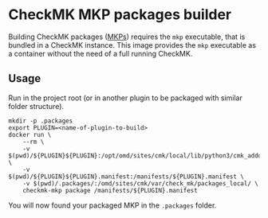 # CheckMK MKP packages builder

Building CheckMK packages
([MKPs](https://docs.checkmk.com/latest/en/mkps.html)) requires the
`mkp` executable, that is bundled in a CheckMK instance.  This image
provides the `mkp` executable as a container without the need of a
full running CheckMK.

## Usage

Run in the project root (or in another plugin to be packaged with similar folder structure).

```shell
mkdir -p .packages
export PLUGIN=<name-of-plugin-to-build>
docker run \
    --rm \
    -v $(pwd)/${PLUGIN}${PLUGIN}:/opt/omd/sites/cmk/local/lib/python3/cmk_addons/plugins/${PLUGIN} \
    -v $(pwd)/${PLUGIN}${PLUGIN}.manifest:/manifests/${PLUGIN}.manifest \
    -v $(pwd)/.packages/:/omd/sites/cmk/var/check_mk/packages_local/ \
    checkmk-mkp package /manifests/${PLUGIN}.manifest
```

You will now found your packaged MKP in the `.packages` folder.
